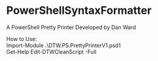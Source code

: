 # PowerShellSyntaxFormatter
A PowerShell Pretty Printer Developed by Dan Ward

How to Use:<br />
Import-Module .\DTW.PS.PrettyPrinterV1.psd1<br />
Get-Help Edit-DTWCleanScript -Full<br />
